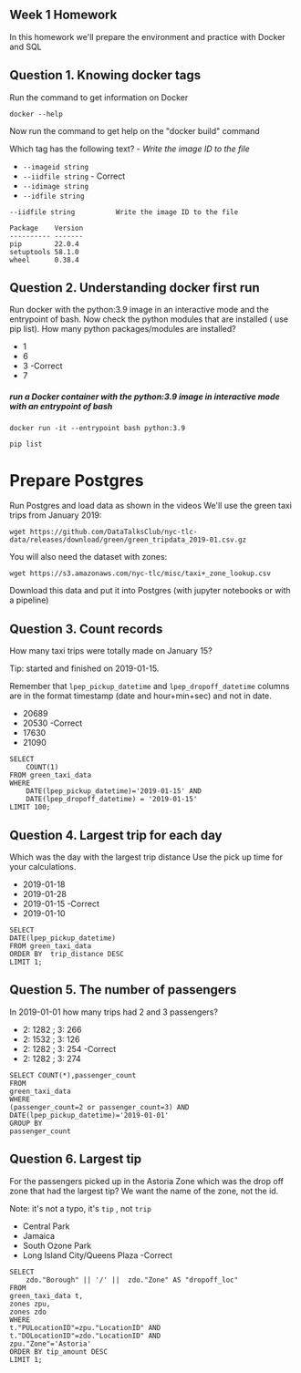 ## Week 1 Homework

In this homework we'll prepare the environment 
and practice with Docker and SQL


## Question 1. Knowing docker tags

Run the command to get information on Docker 

```docker --help```

Now run the command to get help on the "docker build" command

Which tag has the following text? - *Write the image ID to the file* 

- `--imageid string`
- `--iidfile string` - Correct
- `--idimage string`
- `--idfile string`

```
--iidfile string          Write the image ID to the file
```
```
Package    Version
---------- -------
pip        22.0.4
setuptools 58.1.0
wheel      0.38.4
```

## Question 2. Understanding docker first run 

Run docker with the python:3.9 image in an interactive mode and the entrypoint of bash.
Now check the python modules that are installed ( use pip list). 
How many python packages/modules are installed?

- 1
- 6
- 3 -Correct
- 7

##### run a Docker container with the python:3.9 image in interactive mode with an entrypoint of bash
```
docker run -it --entrypoint bash python:3.9
```


```
pip list
```

# Prepare Postgres

Run Postgres and load data as shown in the videos
We'll use the green taxi trips from January 2019:

```wget https://github.com/DataTalksClub/nyc-tlc-data/releases/download/green/green_tripdata_2019-01.csv.gz```

You will also need the dataset with zones:

```wget https://s3.amazonaws.com/nyc-tlc/misc/taxi+_zone_lookup.csv```

Download this data and put it into Postgres (with jupyter notebooks or with a pipeline)


## Question 3. Count records 

How many taxi trips were totally made on January 15?

Tip: started and finished on 2019-01-15. 

Remember that `lpep_pickup_datetime` and `lpep_dropoff_datetime` columns are in the format timestamp (date and hour+min+sec) and not in date.

- 20689
- 20530 -Correct
- 17630
- 21090

```
SELECT 
	COUNT(1)		
FROM green_taxi_data 
WHERE
	DATE(lpep_pickup_datetime)='2019-01-15' AND
	DATE(lpep_dropoff_datetime) = '2019-01-15'
LIMIT 100;
```

## Question 4. Largest trip for each day

Which was the day with the largest trip distance
Use the pick up time for your calculations.

- 2019-01-18
- 2019-01-28
- 2019-01-15 -Correct
- 2019-01-10

```
SELECT 
DATE(lpep_pickup_datetime)	
FROM green_taxi_data 
ORDER BY  trip_distance DESC 
LIMIT 1;
```

## Question 5. The number of passengers

In 2019-01-01 how many trips had 2 and 3 passengers?
 
- 2: 1282 ; 3: 266
- 2: 1532 ; 3: 126
- 2: 1282 ; 3: 254 -Correct
- 2: 1282 ; 3: 274

```
SELECT COUNT(*),passenger_count
FROM 
green_taxi_data
WHERE
(passenger_count=2 or passenger_count=3) AND DATE(lpep_pickup_datetime)='2019-01-01'
GROUP BY
passenger_count
```


## Question 6. Largest tip

For the passengers picked up in the Astoria Zone which was the drop off zone that had the largest tip?
We want the name of the zone, not the id.

Note: it's not a typo, it's `tip` , not `trip`

- Central Park
- Jamaica
- South Ozone Park
- Long Island City/Queens Plaza -Correct

```
SELECT
	zdo."Borough" || '/' ||  zdo."Zone" AS "dropoff_loc"
FROM 
green_taxi_data t,
zones zpu,
zones zdo
WHERE 
t."PULocationID"=zpu."LocationID" AND
t."DOLocationID"=zdo."LocationID" AND 
zpu."Zone"='Astoria'
ORDER BY tip_amount DESC
LIMIT 1;
```
